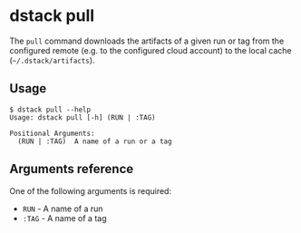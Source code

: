 # dstack pull

The `pull` command downloads the artifacts of a given run or tag from the configured remote (e.g. 
to the configured cloud account) to the local cache (`~/.dstack/artifacts`).

## Usage

<div class="termy">

```shell
$ dstack pull --help
Usage: dstack pull [-h] (RUN | :TAG)

Positional Arguments:
  (RUN | :TAG)  A name of a run or a tag
```

</div>

## Arguments reference

One of the following arguments is required:

- `RUN` - A name of a run
- `:TAG` - A name of a tag